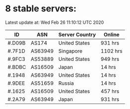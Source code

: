 # 8 stable servers:

Latest update at: Wed Feb 26 11:10:12 UTC 2020

| ID | ASN | Server Country | Online |
| -- | --- | -------------- | ------ |
| #.D09B | AS174 | United States | 931 hrs |
| #.7F1D | AS63949 | Singapore | 1102 hrs |
| #.9FC3 | AS53889 | United States | 949 hrs |
| #.BDBC | AS16509 | Japan | 14 hrs |
| #.1948 | AS63949 | United States | 14 hrs |
| #.9DEE | AS51659 | Russia | 14 hrs |
| #.1625 | AS16509 | United States | 457 hrs |
| #.2A79 | AS63949 | Japan | 931 hrs |

